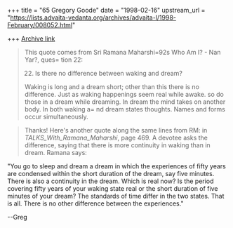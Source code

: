 +++
title = "65 Gregory Goode"
date = "1998-02-16"
upstream_url = "https://lists.advaita-vedanta.org/archives/advaita-l/1998-February/008052.html"

+++
[Archive link](https://lists.advaita-vedanta.org/archives/advaita-l/1998-February/008052.html)

> This quote comes from Sri Ramana Maharshi=92s  Who Am I? - Nan Yar?, ques=
> tion
> 22:
>
> 22. Is there no difference between waking and dream?
>
> Waking is long and a dream short; other than this there is no difference.
> Just as waking happenings seem real while awake. so do those in a dream
> while dreaming. In dream the mind takes on another body. In both waking a=
> nd
> dream states thoughts. Names and forms occur simultaneously.

> Thanks!  Here's another quote along the same lines from RM:
in _TALKS_With_Ramana_Maharshi_, page 469.  A devotee asks the
difference, saying that there is more continuity in waking than in
dream.  Ramana says:

  "You go to sleep and dream a dream in which the experiences
   of fifty years are condensed within the short duration
   of the dream, say five minutes.  There is also a continuity
   in the dream.  Which is real now?  Is the period covering
   fifty years of your waking state real or the short duration
   of five minutes of your dream?  The standards of time differ
   in the two states.  That is all.  There is no other difference
   between the experiences."

--Greg

